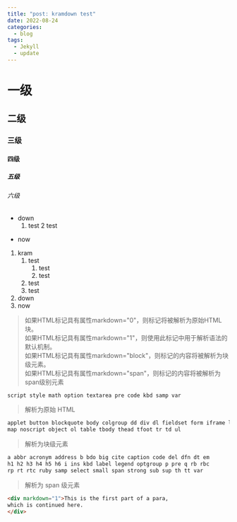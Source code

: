 ```yaml
---
title: "post: kramdown test"
date: 2022-08-24
categories:
  - blog
tags:
  - Jekyll
  - update
---
```


#         一级
##        二级
###       三级
####      四级
#####     五级
######    六级

+ down
    1. test
    2  test
- now

1. kram
    1. test
        1. test
        2. test
    2. test
    3. test
2. down
3. now

> 如果HTML标记具有属性markdown="0"，则标记将被解析为原始HTML块。  
> 如果HTML标记具有属性markdown="1"，则使用此标记中用于解析语法的默认机制。  
> 如果HTML标记具有属性markdown="block"，则标记的内容将被解析为块级元素。  
> 如果HTML标记具有属性markdown="span"，则标记的内容将被解析为span级别元素

~~~ html
script style math option textarea pre code kbd samp var
~~~

> 解析为原始 HTML

~~~ html
applet button blockquote body colgroup dd div dl fieldset form iframe li
map noscript object ol table tbody thead tfoot tr td ul
~~~

> 解析为块级元素

~~~ html
a abbr acronym address b bdo big cite caption code del dfn dt em
h1 h2 h3 h4 h5 h6 i ins kbd label legend optgroup p pre q rb rbc
rp rt rtc ruby samp select small span strong sub sup th tt var
~~~

> 解析为 span 级元素

~~~ html
<div markdown="1">This is the first part of a para,
which is continued here.
</div>
~~~